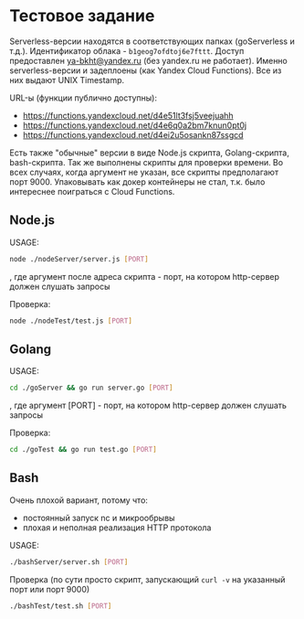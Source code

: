 # Тестовое задание

Serverless-версии находятся в соответствующих папках (goServerless и т.д.). Идентификатор облака - `b1geog7ofdtoj6e7fttt`. Доступ предоставлен ya-bkht@yandex.ru (без yandex.ru не работает). Именно serverless-версии и задеплоены (как Yandex Cloud Functions). Все из них выдают UNIX Timestamp.

URL-ы (функции публично доступны):

- https://functions.yandexcloud.net/d4e51lt3fsj5veejuahh
- https://functions.yandexcloud.net/d4e6q0a2bm7knun0pt0j
- https://functions.yandexcloud.net/d4ei2u5osankn87ssgcd

Есть также "обычные" версии в виде Node.js скрипта, Golang-скрипта, bash-скрипта. Так же выполнены скрипты для проверки времени. Во всех случаях, когда аргумент не указан, все скрипты предполагают порт 9000. Упаковывать как докер контейнеры не стал, т.к. было интереснее поиграться с Cloud Functions.



## Node.js

USAGE:

```bash
node ./nodeServer/server.js [PORT]
```

, где аргумент после адреса скрипта - порт, на котором http-сервер должен слушать запросы

Проверка:

```bash
node ./nodeTest/test.js [PORT]
```

## Golang

USAGE:

```bash
cd ./goServer && go run server.go [PORT]
```

, где аргумент [PORT] - порт, на котором http-сервер должен слушать запросы

Проверка:

```bash
cd ./goTest && go run test.go [PORT]
```

## Bash

Очень плохой вариант, потому что:

- постоянный запуск nc и микрообрывы
- плохая и неполная реализация HTTP протокола

USAGE:

```bash
./bashServer/server.sh [PORT]
```

Проверка (по сути просто скрипт, запускающий `curl -v` на указанный порт или порт 9000)

```bash
./bashTest/test.sh [PORT]
```

